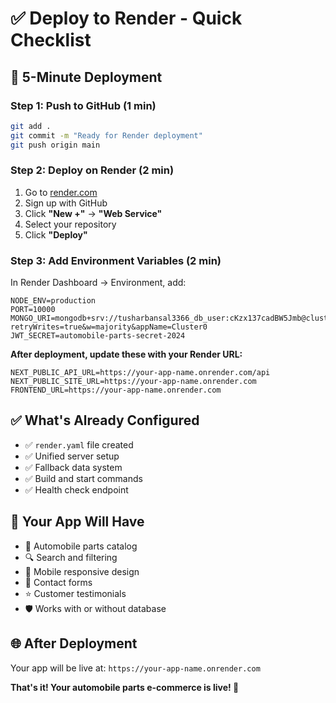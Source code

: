 # ✅ Deploy to Render - Quick Checklist

## 🚀 **5-Minute Deployment**

### **Step 1: Push to GitHub** (1 min)
```bash
git add .
git commit -m "Ready for Render deployment"
git push origin main
```

### **Step 2: Deploy on Render** (2 min)
1. Go to [render.com](https://render.com)
2. Sign up with GitHub
3. Click **"New +"** → **"Web Service"**
4. Select your repository
5. Click **"Deploy"**

### **Step 3: Add Environment Variables** (2 min)
In Render Dashboard → Environment, add:
```
NODE_ENV=production
PORT=10000
MONGO_URI=mongodb+srv://tusharbansal3366_db_user:cKzx137cadBW5Jmb@cluster0.8hrjq19.mongodb.net/?retryWrites=true&w=majority&appName=Cluster0
JWT_SECRET=automobile-parts-secret-2024
```

**After deployment, update these with your Render URL:**
```
NEXT_PUBLIC_API_URL=https://your-app-name.onrender.com/api
NEXT_PUBLIC_SITE_URL=https://your-app-name.onrender.com
FRONTEND_URL=https://your-app-name.onrender.com
```

## ✅ **What's Already Configured**
- ✅ `render.yaml` file created
- ✅ Unified server setup
- ✅ Fallback data system
- ✅ Build and start commands
- ✅ Health check endpoint

## 🎯 **Your App Will Have**
- 🚗 Automobile parts catalog
- 🔍 Search and filtering
- 📱 Mobile responsive design
- 💬 Contact forms
- ⭐ Customer testimonials
- 🛡️ Works with or without database

## 🌐 **After Deployment**
Your app will be live at:
`https://your-app-name.onrender.com`

**That's it! Your automobile parts e-commerce is live! 🎉**